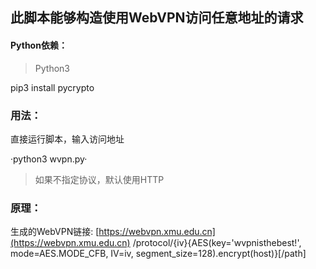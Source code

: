 ## 此脚本能够构造使用WebVPN访问任意地址的请求
#### Python依赖：
> Python3

pip3 install pycrypto
### 用法：
直接运行脚本，输入访问地址

·python3 wvpn.py·

> 如果不指定协议，默认使用HTTP

### 原理：
生成的WebVPN链接: [https://webvpn.xmu.edu.cn](https://webvpn.xmu.edu.cn) /protocol/{iv}{AES(key='wvpnisthebest!', mode=AES.MODE_CFB, IV=iv, segment_size=128).encrypt(host)}\[/path]
